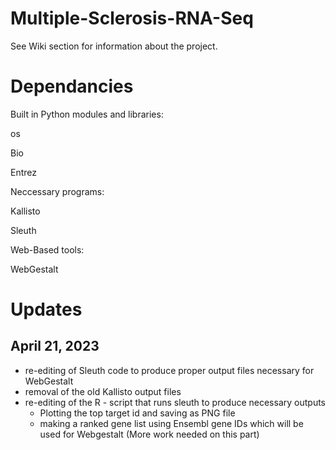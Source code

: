 # Multiple-Sclerosis-RNA-Seq
See Wiki section for information about the project.

# Dependancies
Built in Python modules and libraries:

os

Bio

Entrez

Neccessary programs:

Kallisto 

Sleuth

Web-Based tools:

WebGestalt




# Updates

## April 21, 2023

- re-editing of Sleuth code to produce proper output files necessary for WebGestalt
- removal of the old Kallisto output files
- re-editing of the R - script that runs sleuth to produce necessary outputs
  - Plotting the top target id and saving as PNG file 
  - making a ranked gene list using Ensembl gene IDs which will be used for Webgestalt (More work needed on this part)
